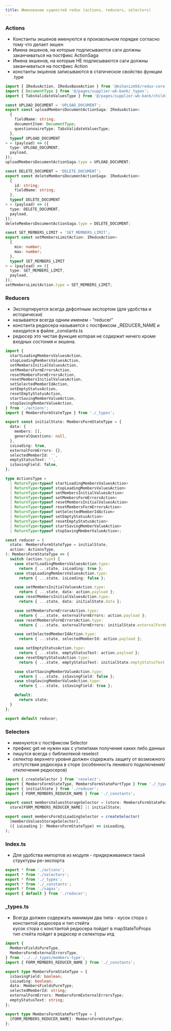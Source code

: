 ```yaml
---
title: Именование сущностей redux (actions, reducers, selectors)
---
```


### Actions 
- Константы экшенов именуются в произвольном порядке согласно тому что делает экшен
- Имена экшенов, на которые подписываются саги должны заканчиваться на постфикс ActionSaga
- Имена экшенов, на которые НЕ подписываются саги должны заканчиваться на постфикс Action
- константы экшенов записываются в статическое свойство функции .type

```typescript
import { IReduxAction, IReduxBaseAction } from '@mihanizm56/redux-core-modules';
import { DocumentType } from '@/pages/supplier-wb-bank/_types';
import { TabsValidateValuesType } from '@/pages/supplier-wb-bank/children/questionnaire/_types/shared-types';

const UPLOAD_DOCUMENT = 'UPLOAD_DOCUMENT';
export const uploadMembersDocumentActionSaga: IReduxAction<
  {
    fieldName: string;
    documentItem: DocumentType;
    questionnaireType: TabsValidateValuesType;
  },
  typeof UPLOAD_DOCUMENT
> = (payload) => ({
  type: UPLOAD_DOCUMENT,
  payload,
});
uploadMembersDocumentActionSaga.type = UPLOAD_DOCUMENT;

const DELETE_DOCUMENT = 'DELETE_DOCUMENT';
export const deleteMembersDocumentActionSaga: IReduxAction<
  {
    id: string;
    fieldName: string;
  },
  typeof DELETE_DOCUMENT
> = (payload) => ({
  type: DELETE_DOCUMENT,
  payload,
});
deleteMembersDocumentActionSaga.type = DELETE_DOCUMENT;

const SET_MEMBERS_LIMIT = 'SET_MEMBERS_LIMIT';
export const setMembersLimitAction: IReduxAction<
  {
    min: number;
    max: number;
  },
  typeof SET_MEMBERS_LIMIT
> = (payload) => ({
  type: SET_MEMBERS_LIMIT,
  payload,
});
setMembersLimitAction.type = SET_MEMBERS_LIMIT;
```

### Reducers
- Экспортируется всегда дефолтным экспортом (для удобства и исторически)
- называется всегда одним именем - "reducer"
- константа редюсера называется с постфиксом _REDUCER_NAME и находится в файле _constants.ts
- редюсер это чистая функция которая не содержит ничего кроме входных состония и экшена.

```typescript
import {
  startLoadingMembersValuesAction,
  stopLoadingMembersValuesAction,
  setMembersInitialValuesAction,
  setMembersFormErrorsAction,
  resetMembersFormErrorsAction,
  resetMembersInitialValuesAction,
  setSelectedMemberIdAction,
  setEmptyStatusAction,
  resetEmptyStatusAction,
  startSavingMemberValueAction,
  stopSavingMemberValueAction,
} from './actions';
import { MembersFormStateType } from './_types';

export const initialState: MembersFormStateType = {
  data: {
    members: [],
    generalQuestions: null,
  },
  isLoading: true,
  externalFormErrors: {},
  selectedMemberId: '',
  emptyStatusText: '',
  isSavingField: false,
};

type ActionsType =
  | ReturnType<typeof startLoadingMembersValuesAction>
  | ReturnType<typeof stopLoadingMembersValuesAction>
  | ReturnType<typeof setMembersInitialValuesAction>
  | ReturnType<typeof setMembersFormErrorsAction>
  | ReturnType<typeof resetMembersInitialValuesAction>
  | ReturnType<typeof resetMembersFormErrorsAction>
  | ReturnType<typeof setSelectedMemberIdAction>
  | ReturnType<typeof setEmptyStatusAction>
  | ReturnType<typeof resetEmptyStatusAction>
  | ReturnType<typeof startSavingMemberValueAction>
  | ReturnType<typeof stopSavingMemberValueAction>;

const reducer = (
  state: MembersFormStateType = initialState,
  action: ActionsType,
): MembersFormStateType => {
  switch (action.type) {
    case startLoadingMembersValuesAction.type:
      return { ...state, isLoading: true };
    case stopLoadingMembersValuesAction.type:
      return { ...state, isLoading: false };

    case setMembersInitialValuesAction.type:
      return { ...state, data: action.payload };
    case resetMembersInitialValuesAction.type:
      return { ...state, data: initialState.data };

    case setMembersFormErrorsAction.type:
      return { ...state, externalFormErrors: action.payload };
    case resetMembersFormErrorsAction.type:
      return { ...state, externalFormErrors: initialState.externalFormErrors };

    case setSelectedMemberIdAction.type:
      return { ...state, selectedMemberId: action.payload };

    case setEmptyStatusAction.type:
      return { ...state, emptyStatusText: action.payload };
    case resetEmptyStatusAction.type:
      return { ...state, emptyStatusText: initialState.emptyStatusText };

    case startSavingMemberValueAction.type:
      return { ...state, isSavingField: false };
    case stopSavingMemberValueAction.type:
      return { ...state, isSavingField: true };

    default:
      return state;
  }
};

export default reducer;

```


### Selectors
- именуются с постфиксом Selector
- префикс get не нужен как с утилитами получения каких либо данных
- пишутся всегда с библиотекой reselect
- селектор верхнего уровня должен содержать защиту от возможного отстутствия редюсера в сторе (особенность ленивого подключения/отключения редюсеров)


```typescript
import { createSelector } from 'reselect';
import { MembersFormStateType, MembersFormStatePartType } from './_types';
import { initialState } from './reducer';
import { FORM_MEMBERS_REDUCER_NAME } from './_constants';

export const membersValuesStorageSelector = (store: MembersFormStatePartType) =>
  store[FORM_MEMBERS_REDUCER_NAME] || initialState;

export const membersFormIsLoadingSelector = createSelector(
  [membersValuesStorageSelector],
  ({ isLoading }: MembersFormStateType) => isLoading,
);
```

### Index.ts    
- Для удобства импортов из модуля - придерживаемся такой структуры ре-экспорта

```typescript
export * from './actions';
export * from './selectors';
export * from './_types';
export * from './_constants';
export * from './sagas';
export { default } from './reducer';
```


### _types.ts    
- Всегда должен содержать минимум два типа - кусок стора с константой редюсера и тип стейта<br/>
кусок стора с константой редюсера пойдет в mapStateToProps<br/>
тип стейта пойдет в редюсер и селекторы итд


```typescript
import {
  MembersFieldsPureType,
  MembersFormExternalErrorsType,
} from '../../_types/members-type';
import { FORM_MEMBERS_REDUCER_NAME } from './_constants';

export type MembersFormStateType = {
  isSavingField: boolean;
  isLoading: boolean;
  data: MembersFieldsPureType;
  selectedMemberId: string;
  externalFormErrors: MembersFormExternalErrorsType;
  emptyStatusText: string;
};

export type MembersFormStatePartType = {
  [FORM_MEMBERS_REDUCER_NAME]: MembersFormStateType;
};

```